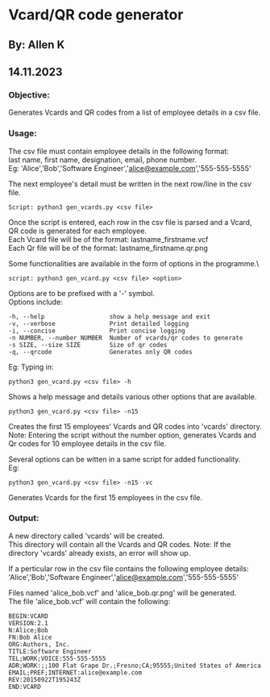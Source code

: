 # Vcard/QR code generator
## By: Allen K
## 14.11.2023

### Objective:
	
Generates Vcards and QR codes from a list of employee details in a csv file.

### Usage:

The csv file must contain employee details in the following format:\
	last name, first name, designation, email, phone number.\
Eg: 'Alice','Bob','Software Engineer','alice@example.com','555-555-5555'

The next employee's detail must be written in the next row/line in the csv file.
	
	Script: python3 gen_vcards.py <csv file>

Once the script is entered, each row in the csv file is parsed and a Vcard, QR code is generated for each employee.\
Each Vcard file will be of the format: lastname_firstname.vcf\
Each Qr file will be of the format: lastname_firstname.qr.png

Some functionalities are available in the form of options in the programme.\

	script: python3 gen_vcard.py <csv file> <option>

Options are to be prefixed with a '-' symbol.\
Options include:

	-h, --help                  show a help message and exit
	-v, --verbose               Print detailed logging
	-i, --concise               Print concise logging
	-n NUMBER, --number NUMBER  Number of vcards/qr codes to generate
	-s SIZE, --size SIZE 		Size of qr codes
  	-q, --qrcode          		Generates only QR codes


Eg: Typing in:

	python3 gen_vcard.py <csv file> -h 

Shows a help message and details various other options that are available.

	python3 gen_vcard.py <csv file> -n15

Creates the first 15 employees' Vcards and QR codes into 'vcards' directory.\
Note: Entering the script without the number option, generates Vcards and Qr codes for 10 employee details in the csv file. 

Several options can be witten in a same script for added functionality.\
Eg:

	python3 gen_vcard.py <csv file> -n15 -vc

Generates Vcards for the first 15 employees in the csv file.
 
### Output:

A new directory called 'vcards' will be created.\
This directory will contain all the Vcards and QR codes.
Note: If the directory 'vcards' already exists, an error will show up.
	
If a perticular row in the csv file contains the following employee details:\
	'Alice','Bob','Software Engineer','alice@example.com','555-555-5555'
	
Files named 'alice_bob.vcf' and 'alice_bob.qr.png' will be generated.\
The file 'alice_bob.vcf' will contain the following:

	BEGIN:VCARD
	VERSION:2.1
	N:Alice;Bob
	FN:Bob Alice
	ORG:Authors, Inc.
	TITLE:Software Engineer
	TEL;WORK;VOICE:555-555-5555
	ADR;WORK:;;100 Flat Grape Dr.;Fresno;CA;95555;United States of America
	EMAIL;PREF;INTERNET:alice@example.com
	REV:20150922T195243Z
	END:VCARD
	

	   

